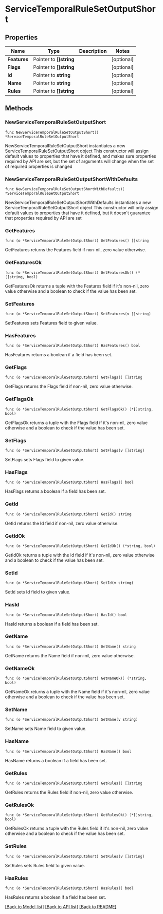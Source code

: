 # ServiceTemporalRuleSetOutputShort

## Properties

Name | Type | Description | Notes
------------ | ------------- | ------------- | -------------
**Features** | Pointer to **[]string** |  | [optional] 
**Flags** | Pointer to **[]string** |  | [optional] 
**Id** | Pointer to **string** |  | [optional] 
**Name** | Pointer to **string** |  | [optional] 
**Rules** | Pointer to **[]string** |  | [optional] 

## Methods

### NewServiceTemporalRuleSetOutputShort

`func NewServiceTemporalRuleSetOutputShort() *ServiceTemporalRuleSetOutputShort`

NewServiceTemporalRuleSetOutputShort instantiates a new ServiceTemporalRuleSetOutputShort object
This constructor will assign default values to properties that have it defined,
and makes sure properties required by API are set, but the set of arguments
will change when the set of required properties is changed

### NewServiceTemporalRuleSetOutputShortWithDefaults

`func NewServiceTemporalRuleSetOutputShortWithDefaults() *ServiceTemporalRuleSetOutputShort`

NewServiceTemporalRuleSetOutputShortWithDefaults instantiates a new ServiceTemporalRuleSetOutputShort object
This constructor will only assign default values to properties that have it defined,
but it doesn't guarantee that properties required by API are set

### GetFeatures

`func (o *ServiceTemporalRuleSetOutputShort) GetFeatures() []string`

GetFeatures returns the Features field if non-nil, zero value otherwise.

### GetFeaturesOk

`func (o *ServiceTemporalRuleSetOutputShort) GetFeaturesOk() (*[]string, bool)`

GetFeaturesOk returns a tuple with the Features field if it's non-nil, zero value otherwise
and a boolean to check if the value has been set.

### SetFeatures

`func (o *ServiceTemporalRuleSetOutputShort) SetFeatures(v []string)`

SetFeatures sets Features field to given value.

### HasFeatures

`func (o *ServiceTemporalRuleSetOutputShort) HasFeatures() bool`

HasFeatures returns a boolean if a field has been set.

### GetFlags

`func (o *ServiceTemporalRuleSetOutputShort) GetFlags() []string`

GetFlags returns the Flags field if non-nil, zero value otherwise.

### GetFlagsOk

`func (o *ServiceTemporalRuleSetOutputShort) GetFlagsOk() (*[]string, bool)`

GetFlagsOk returns a tuple with the Flags field if it's non-nil, zero value otherwise
and a boolean to check if the value has been set.

### SetFlags

`func (o *ServiceTemporalRuleSetOutputShort) SetFlags(v []string)`

SetFlags sets Flags field to given value.

### HasFlags

`func (o *ServiceTemporalRuleSetOutputShort) HasFlags() bool`

HasFlags returns a boolean if a field has been set.

### GetId

`func (o *ServiceTemporalRuleSetOutputShort) GetId() string`

GetId returns the Id field if non-nil, zero value otherwise.

### GetIdOk

`func (o *ServiceTemporalRuleSetOutputShort) GetIdOk() (*string, bool)`

GetIdOk returns a tuple with the Id field if it's non-nil, zero value otherwise
and a boolean to check if the value has been set.

### SetId

`func (o *ServiceTemporalRuleSetOutputShort) SetId(v string)`

SetId sets Id field to given value.

### HasId

`func (o *ServiceTemporalRuleSetOutputShort) HasId() bool`

HasId returns a boolean if a field has been set.

### GetName

`func (o *ServiceTemporalRuleSetOutputShort) GetName() string`

GetName returns the Name field if non-nil, zero value otherwise.

### GetNameOk

`func (o *ServiceTemporalRuleSetOutputShort) GetNameOk() (*string, bool)`

GetNameOk returns a tuple with the Name field if it's non-nil, zero value otherwise
and a boolean to check if the value has been set.

### SetName

`func (o *ServiceTemporalRuleSetOutputShort) SetName(v string)`

SetName sets Name field to given value.

### HasName

`func (o *ServiceTemporalRuleSetOutputShort) HasName() bool`

HasName returns a boolean if a field has been set.

### GetRules

`func (o *ServiceTemporalRuleSetOutputShort) GetRules() []string`

GetRules returns the Rules field if non-nil, zero value otherwise.

### GetRulesOk

`func (o *ServiceTemporalRuleSetOutputShort) GetRulesOk() (*[]string, bool)`

GetRulesOk returns a tuple with the Rules field if it's non-nil, zero value otherwise
and a boolean to check if the value has been set.

### SetRules

`func (o *ServiceTemporalRuleSetOutputShort) SetRules(v []string)`

SetRules sets Rules field to given value.

### HasRules

`func (o *ServiceTemporalRuleSetOutputShort) HasRules() bool`

HasRules returns a boolean if a field has been set.


[[Back to Model list]](../README.md#documentation-for-models) [[Back to API list]](../README.md#documentation-for-api-endpoints) [[Back to README]](../README.md)


